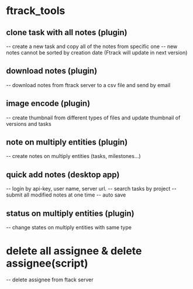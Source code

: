 # ftrack_tools 
## clone task with all notes (plugin)
-- create a new task and copy all of the notes from specific one
-- new notes cannot be sorted by creation date (Ftrack will update in next version)
## download notes (plugin)
-- download notes from ftrack server to a csv file and send by email
## image encode (plugin)
-- create thumbnail from different types of files and update thumbnail of versions and tasks
## note on multiply entities (plugin)
-- create notes on multiply entities (tasks, milestones...)
## quick add notes (desktop app)
-- login by api-key, user name, server url.
-- search tasks by project
-- submit all modified notes at one time
-- auto save
## status on multiply entities (plugin)
-- change states on multiply entities with same type
# delete all assignee & delete assignee(script)
-- delete assignee from ftack server
